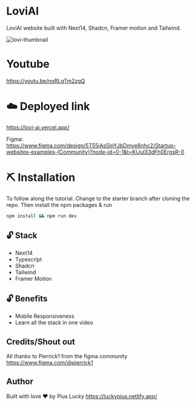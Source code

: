# LoviAI
LoviAI website built with Next14, Shadcn, Framer motion and Tailwind.

![lovi-thumbnail](https://github.com/user-attachments/assets/9145b174-f050-43dd-9324-33f70bd024da)

# Youtube
https://youtu.be/noRLgTm2zgQ

# ☁️ Deployed link
https://lovi-ai.vercel.app/

Figma:  
https://www.figma.com/design/5T55jAs5InYJbDmye8nhc2/Startup-websites-examples-(Community)?node-id=0-1&t=KIJul33dFh0ErgsR-0


# ⛏️ Installation
To follow along the tutorial. Change to the starter branch  after cloning the repo.
Then install the npm packages & run
```bash
npm install && npm run dev
```


## 🔓 Stack
- Next14
- Typescript
- Shadcn
- Tailwind
- Framer Motion

## 🔓 Benefits
- Mobile Responsiveness
- Learn all the stack in one video


## Credits/Shout out
All thanks to Pierrick1 from the figma community
https://www.figma.com/@pierrick1


## Author
Built with love ❤️ by Pius Lucky https://luckypius.netlify.app/

